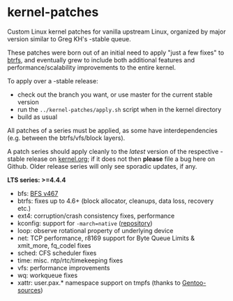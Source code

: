 kernel-patches
==============

Custom Linux kernel patches for vanilla upstream Linux, organized by major
version similar to Greg KH's -stable queue.

These patches were born out of an initial need to apply "just a few fixes"
to [btrfs](https://btrfs.wiki.kernel.org/), and eventually grew to include both
additional features and performance/scalability improvements to the entire kernel.

To apply over a -stable release:

- check out the branch you want, or use master for the current stable version
- run the `../kernel-patches/apply.sh` script when in the kernel directory
- build as usual

All patches of a series must be applied, as some have interdependencies
(e.g. between the btrfs/vfs/block layers).

A patch series should apply cleanly to the *latest* version of the respective -stable
release on [kernel.org](https://www.kernel.org/); if it does not then **please** file
a bug here on Github. Older release series will only see sporadic updates, if any.

**LTS series: >=4.4.4**

- bfs: [BFS v467](http://ck-hack.blogspot.de/2015/12/bfs-467-linux-43-ck3.html)
- btrfs: fixes up to 4.6+ (block allocator, cleanups, data loss, recovery etc.)
- ext4: corruption/crash consistency fixes, performance
- kconfig: support for `-march=native` ([repository](https://github.com/graysky2/kernel_gcc_patch))
- loop: observe rotational property of underlying device
- net: TCP performance, r8169 support for Byte Queue Limits & xmit_more, fq_codel fixes
- sched: CFS scheduler fixes
- time: misc. ntp/rtc/timekeeping fixes
- vfs: performance improvements
- wq: workqueue fixes
- xattr: user.pax.* namespace support on tmpfs (thanks to [Gentoo-sources](https://gitweb.gentoo.org/proj/linux-patches.git/))

